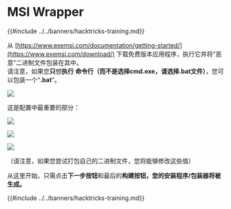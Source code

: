 # MSI Wrapper

{{#include ../../banners/hacktricks-training.md}}

从 [https://www.exemsi.com/documentation/getting-started/](https://www.exemsi.com/download/) 下载免费版本应用程序，执行它并将“恶意”二进制文件包装在其中。\
请注意，如果您**只**想**执行** **命令行（而不是选择cmd.exe，请选择.bat文件）**，您可以包装一个“**.bat**”。

![](<../../images/image (417).png>)

这是配置中最重要的部分：

![](<../../images/image (312).png>)

![](<../../images/image (346).png>)

![](<../../images/image (1072).png>)

（请注意，如果您尝试打包自己的二进制文件，您将能够修改这些值）

从这里开始，只需点击**下一步按钮**和最后的**构建按钮，您的安装程序/包装器将被生成。**

{{#include ../../banners/hacktricks-training.md}}
